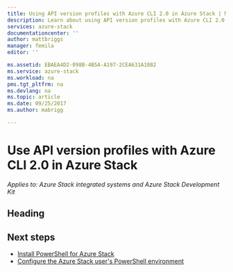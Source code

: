 ```yaml
---
title: Using API version profiles with Azure CLI 2.0 in Azure Stack | Microsoft Docs
description: Learn about using API version profiles with Azure CLI 2.0 in Azure Stack.
services: azure-stack
documentationcenter: ''
author: mattbriggs
manager: femila
editor: ''

ms.assetid: EBAEA4D2-098B-4B5A-A197-2CEA631A1882
ms.service: azure-stack
ms.workload: na
pms.tgt_pltfrm: na
ms.devlang: na
ms.topic: article
ms.date: 09/25/2017
ms.author: mabrigg

---
```


# Use API version profiles with Azure CLI 2.0 in Azure Stack

*Applies to: Azure Stack integrated systems and Azure Stack Development Kit*

## Heading

<text>

## Next steps
* [Install PowerShell for Azure Stack](azure-stack-powershell-install.md)
* [Configure the Azure Stack user's PowerShell environment](user/azure-stack-powershell-configure-user.md)  
